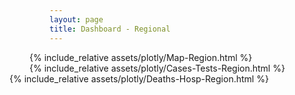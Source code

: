 ```yaml
---
layout: page
title: Dashboard - Regional
---
```


<div style="max-width: 48rem; margin-left: -2rem; margin-right: -2rem">
  {% include_relative assets/plotly/Map-Region.html %}
  <div style="height: 550px">
    {% include_relative assets/plotly/Cases-Tests-Region.html %}
  <div style="max-width: 48rem; margin-left: -2rem; margin-right: -2rem">
  {% include_relative assets/plotly/Deaths-Hosp-Region.html %}
</div>

